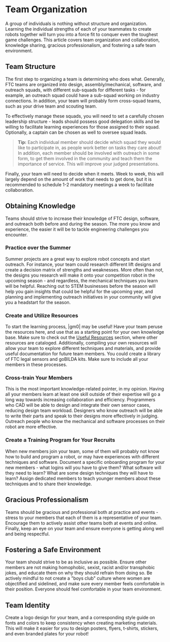 # Team Organization

A group of individuals is nothing without structure and organization. Learning the individual strengths of each of your teammates to create robots together will turn you into a force fit to conquer even the toughest game challenges. This article covers team organization and collaboration, knowledge sharing, gracious professionalism, and fostering a safe team environment.

## Team Structure

The first step to organizing a team is determining who does what. Generally, FTC teams are organized into design, assembly/mechanical, software, and outreach squads, with different sub-squads for different tasks - for example, an outreach squad could have a sub-squad working on industry connections. In addition, your team will probably form cross-squad teams, such as your drive team and scouting team.

To effectively manage these squads, you will need to set a carefully chosen leadership structure - leads should possess good delegation skills and be willing to facilitate learning experiences for those assigned to their squad. Optionally, a captain can be chosen as well to oversee squad leads.

> **Tip:** Each individual member should decide which squad they would like to participate in, as people work better on tasks they care about! In addition, each member should be involved with outreach in some form, to get them involved in the community and teach them the importance of service. This will improve your judged presentations.

Finally, your team will need to decide when it meets. Week to week, this will largely depend on the amount of work that needs to get done, but it is recommended to schedule 1-2 mandatory meetings a week to facilitate collaboration.

## Obtaining Knowledge

Teams should strive to increase their knowledge of FTC design, software, and outreach both before and during the season. The more you know and experience, the easier it will be to tackle engineering challenges you encounter.

### Practice over the Summer

Summer projects are a great way to explore robot concepts and start outreach. For instance, your team could research different lift designs and create a decision matrix of strengths and weaknesses. More often than not, the designs you research will make it onto your competition robot in the upcoming season - and regardless, the mechanical techniques you learn will be helpful. Reaching out to STEM businesses before the season will help you gain insights that could be helpful for the upcoming year, and planning and implementing outreach initiatives in your community will give you a headstart for the season.

### Create and Utilize Resources

To start the learning process, |gm0| may be useful! Have your team peruse the resources here, and use that as a starting point for your own knowledge base. Make sure to check out the [Useful Resources](en/docs/ftc/useful-resources.md) section, where other resources are cataloged. Additionally, compiling your own resources will allow your team to explore different techniques and materials, and provide useful documentation for future team members. You could create a library of FTC legal sensors and goBILDA kits. Make sure to include all your members in these processes.

### Cross-train Your Members

This is the most important knowledge-related pointer, in my opinion. Having all your members learn at least one skill outside of their expertise will go a long way towards increasing collaboration and efficiency. Programmers who CAD will be able to design and integrate their own sensor cases, reducing design team workload. Designers who know outreach will be able to write their parts and speak to their designs more effectively in judging. Outreach people who know the mechanical and software processes on their robot are more effective.

### Create a Training Program for Your Recruits

When new members join your team, some of them will probably not know how to build and program a robot, or may have experiences with different techniques and software. Document a specific onboarding program for your new members - what logins will you have to give them? What software will they need to learn? What are some design techniques they will have to learn? Assign dedicated members to teach younger members about these techniques and to share their knowledge.

## Gracious Professionalism

Teams should be gracious and professional both at practice and events - stress to your members that each of them is a representative of your team. Encourage them to actively assist other teams both at events and online. Finally, keep an eye on your team and ensure everyone is getting along well and being respectful.

## Fostering a Safe Environment

Your team should strive to be as inclusive as possible. Ensure other members are not making homophobic, sexist, racist and/or transphobic jokes, and educate them on why they should refrain from doing so. Be actively mindful to not create a "boys club" culture where women are objectified and sidelined, and make sure every member feels comfortable in their position. Everyone should feel comfortable in your team environment.

## Team Identity

Create a logo design for your team, and a corresponding style guide on fonts and colors to keep consistency when creating marketing materials. This will make it easier for you to design posters, flyers, t-shirts, stickers, and even branded plates for your robot!
